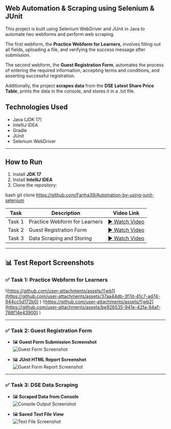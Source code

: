 ##  Web Automation & Scraping using Selenium & JUnit

This project is built using Selenium WebDriver and JUnit in Java to automate two webforms and perform web scraping.

The first webform, the **Practice Webform for Learners**, involves filling out all fields, uploading a file, and verifying the success message after submission.

The second webform, the **Guest Registration Form**, automates the process of entering the required information, accepting terms and conditions, and asserting successful registration.

Additionally, the project **scrapes data** from the **DSE Latest Share Price Table**, prints the data in the console, and stores it in a .txt file.
##  Technologies Used

- Java (JDK 17)  
- IntelliJ IDEA  
- Gradle  
- JUnit  
- Selenium WebDriver  

---

##  How to Run

1. Install **JDK 17**
2. Install **IntelliJ IDEA**
3. Clone the repository:
   
bash
   git clone https://github.com/Fariha39/Automation-by-using-junit-selenium

| Task      | Description                         | Video Link                         |
|-----------|-----------------------------------|----------------------------------|
| Task 1    | Practice Webform for Learners      | [▶ Watch Video]("C:\Users\jahan\Videos\ScreenRecorderFiles\20250628\webform1.mp4") |
| Task 2    | Guest Registration Form            | [▶ Watch Video]("C:\Users\jahan\Videos\ScreenRecorderFiles\20250628\registration.mp4") |
| Task 3    | Data Scraping and Storing          | [▶ Watch Video]("C:\Users\jahan\Videos\ScreenRecorderFiles\20250628\scraptable.mp4") |

---

## 📊 Test Report Screenshots

### ✅ Task 1: Practice Webform for Learners 
  !(https://github.com/user-attachments/assets/![wb1](https://github.com/user-attachments/assets/37aa44db-3f7d-41c7-ad74-944cc5d172b0)
)
  !(https://github.com/user-attachments/assets/![wb2](https://github.com/user-attachments/assets/be926535-941e-42fa-84a1-788f14e43900)
)

---

### ✅ Task 2: Guest Registration Form

- 🖼️ **Guest Form Submission Screenshot**  
  ![Guest Form Screenshot](https://github.com/user-attachments/assets/![reg1](https://github.com/user-attachments/assets/d2d2ffc8-f660-40cd-b01a-9ac0642eb9fa)
)

- 🖼️ **JUnit HTML Report Screenshot**  
  ![Guest Form Report Screenshot](https://github.com/user-attachments/assets/![reg2](https://github.com/user-attachments/assets/c70f3f47-7c1a-4d64-aba7-2a44151c2548)
)

---

### ✅ Task 3: DSE Data Scraping

- 🖼️ **Scraped Data from Console**  
  ![Console Output Screenshot](https://github.com/user-attachments/assets/![scrap11](https://github.com/user-attachments/assets/7b332125-8a3e-4829-8eec-6ab3b03d8f08)
)

- 🖼️ **Saved Text File View**  
  ![Text File Screenshot](https://github.com/user-attachments/assets/![scrap12](https://github.com/user-attachments/assets/efb7d609-cd55-4371-b254-a59f547cf689)
)
